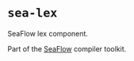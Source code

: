 # `sea-lex`

SeaFlow lex component.

Part of the [SeaFlow](https://github.com/caydenlund/seaflow) compiler toolkit.
